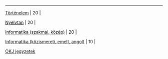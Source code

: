  
---

[Történelem](tortenelemINFO) | 20 |

[Nyelvtan](nyelvtanINFO) | 20 | 

[Informatika (szakmai, közép)](szakmaiINFO) | 20 | 

[Informatika (közismereti, emelt, angol)](EmeltinfoINFO) | 10 | 

[OKJ jegyzetek](OKJ_INFO)